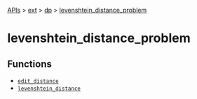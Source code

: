 [APIs](../../../index.md) > [ext](../../index.md) > [dp](../index.md) > [levenshtein_distance_problem]()

# levenshtein_distance_problem

## Functions

- [`edit_distance`](./edit_distance.md)
- [`levenshtein_distance`](./levenshtein_distance.md)
